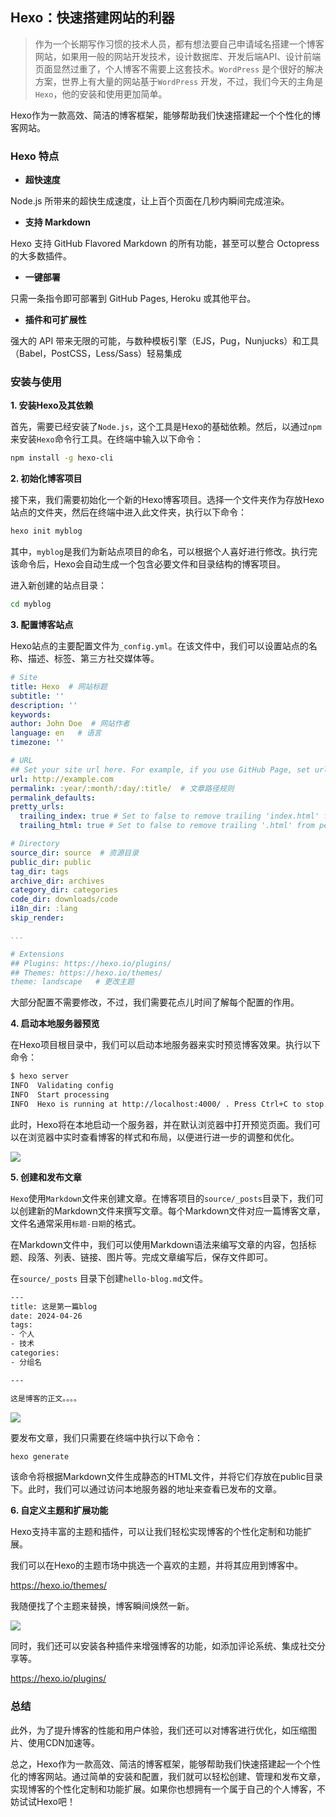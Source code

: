 ## Hexo：快速搭建网站的利器

> 作为一个长期写作习惯的技术人员，都有想法要自己申请域名搭建一个博客网站，如果用一般的网站开发技术，设计数据库、开发后端API、设计前端页面显然过重了，个人博客不需要上这套技术。`WordPress` 是个很好的解决方案，世界上有大量的网站基于`WordPress` 开发，不过，我们今天的主角是 `Hexo`，他的安装和使用更加简单。

Hexo作为一款高效、简洁的博客框架，能够帮助我们快速搭建起一个个性化的博客网站。


### Hexo 特点

* __超快速度__

Node.js 所带来的超快生成速度，让上百个页面在几秒内瞬间完成渲染。

* __支持 Markdown__

Hexo 支持 GitHub Flavored Markdown 的所有功能，甚至可以整合 Octopress 的大多数插件。

* __一键部署__

只需一条指令即可部署到 GitHub Pages, Heroku 或其他平台。

* __插件和可扩展性__

强大的 API 带来无限的可能，与数种模板引擎（EJS，Pug，Nunjucks）和工具（Babel，PostCSS，Less/Sass）轻易集成

### 安装与使用

__1. 安装Hexo及其依赖__

首先，需要已经安装了`Node.js`，这个工具是Hexo的基础依赖。然后，以通过`npm`来安装`Hexo`命令行工具。在终端中输入以下命令：

```bash
npm install -g hexo-cli
```

__2. 初始化博客项目__

接下来，我们需要初始化一个新的Hexo博客项目。选择一个文件夹作为存放Hexo站点的文件夹，然后在终端中进入此文件夹，执行以下命令：

```bash
hexo init myblog
```

其中，`myblog`是我们为新站点项目的命名，可以根据个人喜好进行修改。执行完该命令后，Hexo会自动生成一个包含必要文件和目录结构的博客项目。

进入新创建的站点目录：

```bash
cd myblog
```

__3. 配置博客站点__

Hexo站点的主要配置文件为`_config.yml`。在该文件中，我们可以设置站点的名称、描述、标签、第三方社交媒体等。

```yaml
# Site
title: Hexo  # 网站标题
subtitle: ''
description: ''
keywords:
author: John Doe  # 网站作者
language: en   # 语言
timezone: ''

# URL
## Set your site url here. For example, if you use GitHub Page, set url as 'https://username.github.io/project'
url: http://example.com
permalink: :year/:month/:day/:title/  # 文章路径规则
permalink_defaults:
pretty_urls:
  trailing_index: true # Set to false to remove trailing 'index.html' from permalinks
  trailing_html: true # Set to false to remove trailing '.html' from permalinks

# Directory
source_dir: source  # 资源目录
public_dir: public
tag_dir: tags
archive_dir: archives
category_dir: categories
code_dir: downloads/code
i18n_dir: :lang
skip_render:

...

# Extensions
## Plugins: https://hexo.io/plugins/
## Themes: https://hexo.io/themes/
theme: landscape   # 更改主题

```

大部分配置不需要修改，不过，我们需要花点儿时间了解每个配置的作用。


__4. 启动本地服务器预览__

在Hexo项目根目录中，我们可以启动本地服务器来实时预览博客效果。执行以下命令：

```bash
$ hexo server
INFO  Validating config
INFO  Start processing
INFO  Hexo is running at http://localhost:4000/ . Press Ctrl+C to stop.
```

此时，Hexo将在本地启动一个服务器，并在默认浏览器中打开预览页面。我们可以在浏览器中实时查看博客的样式和布局，以便进行进一步的调整和优化。

![](./images/hoxe_blog.png)

__5. 创建和发布文章__

`Hexo`使用`Markdown`文件来创建文章。在博客项目的`source/_posts`目录下，我们可以创建新的Markdown文件来撰写文章。每个Markdown文件对应一篇博客文章，文件名通常采用`标题-日期`的格式。

在Markdown文件中，我们可以使用Markdown语法来编写文章的内容，包括标题、段落、列表、链接、图片等。完成文章编写后，保存文件即可。

在`source/_posts` 目录下创建`hello-blog.md`文件。

```bash
---
title: 这是第一篇blog
date: 2024-04-26
tags:
- 个人
- 技术
categories:
- 分组名

---

这是博客的正文。。。。

```

![](./images/hexe_new_blog.png)

要发布文章，我们只需要在终端中执行以下命令：

```bash
hexo generate
```

该命令将根据Markdown文件生成静态的HTML文件，并将它们存放在public目录下。此时，我们可以通过访问本地服务器的地址来查看已发布的文章。

__6. 自定义主题和扩展功能__

Hexo支持丰富的主题和插件，可以让我们轻松实现博客的个性化定制和功能扩展。

我们可以在Hexo的主题市场中挑选一个喜欢的主题，并将其应用到博客中。

https://hexo.io/themes/

我随便找了个主题来替换，博客瞬间焕然一新。

![](./images/hoxe_theme_blog.png)


同时，我们还可以安装各种插件来增强博客的功能，如添加评论系统、集成社交分享等。

https://hexo.io/plugins/


### 总结

此外，为了提升博客的性能和用户体验，我们还可以对博客进行优化，如压缩图片、使用CDN加速等。

总之，Hexo作为一款高效、简洁的博客框架，能够帮助我们快速搭建起一个个性化的博客网站。通过简单的安装和配置，我们就可以轻松创建、管理和发布文章，实现博客的个性化定制和功能扩展。如果你也想拥有一个属于自己的个人博客，不妨试试Hexo吧！

